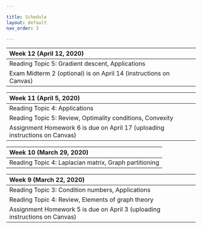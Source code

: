 ```yaml
---

title: Schedule
layout: default
nav_order: 3

---
```


| Week 12 (April 12, 2020) |
|:-- |
| <span class="label label-green">Reading</span> Topic 5: Gradient descent, Applications |
| <span class="label label-red">Exam</span> Midterm 2 (optional) is on April 14 (instructions on Canvas) |


| Week 11 (April 5, 2020) |
|:-- |
| <span class="label label-green">Reading</span> Topic 4: Applications |
| <span class="label label-green">Reading</span> Topic 5: Review, Optimality conditions, Convexity |
| <span class="label label-purple">Assignment</span> Homework 6 is due on April 17 (uploading instructions on Canvas) |

| Week 10 (March 29, 2020) |
|:-- |
| <span class="label label-green">Reading</span> Topic 4: Laplacian matrix, Graph partitioning |

| Week 9 (March 22, 2020) |
|:-- |
| <span class="label label-green">Reading</span> Topic 3: Condition numbers, Applications |
| <span class="label label-green">Reading</span> Topic 4: Review, Elements of graph theory |
| <span class="label label-purple">Assignment</span> Homework 5 is due on April 3 (uploading instructions on Canvas) |
